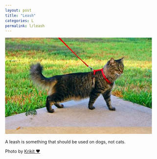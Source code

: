 ```yaml
---
layout: post
title: "Leash"
categories: L
permalink: l/leash
---
```


<img src="/images/l/leash.jpg">

A leash is something that should be used on dogs, not cats.

Photo by <a href="http://www.flickr.com/photos/krikit/2657457178/">Krikit ♥</a>